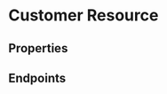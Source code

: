 # Customer Resource

## Properties

<ResourceProperties :resource="'customer'" :lang="'en'"/>

## Endpoints

[//]: <> (GET ENDPOINT)
<ResourceEndpoint :resource="'customer'" :endpoint="'get'" :lang="'en'">

<template v-slot:responseJSON>

<<< @/docs/fixtures/api/customer/response/json/get_id.json

</template>

<template v-slot:responseXML>

<<< @/docs/fixtures/api/customer/response/xml/get_id.xml

</template>

</ResourceEndpoint>

[//]: <> (GETCOLLECTION ENDPOINT)
<ResourceEndpoint :resource="'customer'" :endpoint="'getCollection'" :lang="'en'">

<template v-slot:responseJSON>

<<< @/docs/fixtures/api/customer/response/json/get_page.json

</template>

<template v-slot:responseXML>

<<< @/docs/fixtures/api/customer/response/xml/get_page.xml

</template>

</ResourceEndpoint>

[//]: <> (POST ENDPOINT)
<ResourceEndpoint :resource="'customer'" :endpoint="'post'" :lang="'en'">

<template v-slot:request>

<<< @/docs/fixtures/api/customer/request/post.json

</template>

<template v-slot:responseJSON>

<<< @/docs/fixtures/api/customer/response/json/get_id.json

</template>

<template v-slot:responseXML>

<<< @/docs/fixtures/api/customer/response/xml/get_id.xml

</template>

</ResourceEndpoint>

[//]: <> (PUT ENDPOINT)
<ResourceEndpoint :resource="'customer'" :endpoint="'put'" :lang="'en'">

<template v-slot:request>

<<< @/docs/fixtures/api/customer/request/put.json

</template>

<template v-slot:responseJSON>

<<< @/docs/fixtures/api/customer/response/json/get_id.json

</template>

<template v-slot:responseXML>

<<< @/docs/fixtures/api/customer/response/xml/get_id.xml

</template>

</ResourceEndpoint>

[//]: <> (DELETE ENDPOINT)
<ResourceEndpoint :resource="'customer'" :endpoint="'delete'" :lang="'en'"/>

